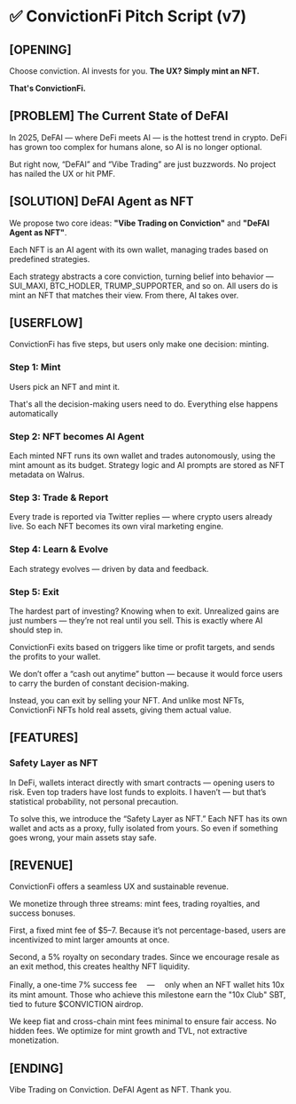 # ✅ ConvictionFi Pitch Script (v7)

## [OPENING]

Choose conviction. AI invests for you.
**The UX? Simply mint an NFT.**

**That's ConvictionFi.**

## [PROBLEM] The Current State of DeFAI

In 2025, DeFAI — where DeFi meets AI — is the hottest trend in crypto.
DeFi has grown too complex for humans alone, so AI is no longer optional.

But right now, “DeFAI” and “Vibe Trading” are just buzzwords.
No project has nailed the UX or hit PMF.

## [SOLUTION] DeFAI Agent as NFT

We propose two core ideas:
**"Vibe Trading on Conviction"** and **"DeFAI Agent as NFT"**.

Each NFT is an AI agent with its own wallet, managing trades based on predefined strategies.

Each strategy abstracts a core conviction, turning belief into behavior — SUI_MAXI, BTC_HODLER, TRUMP_SUPPORTER, and so on.
All users do is mint an NFT that matches their view.
From there, AI takes over.

## [USERFLOW]

ConvictionFi has five steps, but users only make one decision: minting.

### Step 1: Mint

Users pick an NFT and mint it.

That's all the decision-making users need to do.
Everything else happens automatically

### Step 2: NFT becomes AI Agent

Each minted NFT runs its own wallet and trades autonomously, using the mint amount as its budget.
Strategy logic and AI prompts are stored as NFT metadata on Walrus.

### Step 3: Trade & Report

Every trade is reported via Twitter replies — where crypto users already live.
So each NFT becomes its own viral marketing engine.

### Step 4: Learn & Evolve

Each strategy evolves — driven by data and feedback.

### Step 5: Exit

The hardest part of investing? Knowing when to exit.
Unrealized gains are just numbers — they’re not real until you sell.
This is exactly where AI should step in.

ConvictionFi exits based on triggers like time or profit targets, and sends the profits to your wallet.

We don’t offer a “cash out anytime” button — because it would force users to carry the burden of constant decision-making.

Instead, you can exit by selling your NFT.
And unlike most NFTs, ConvictionFi NFTs hold real assets, giving them actual value.

## [FEATURES]

### Safety Layer as NFT

In DeFi, wallets interact directly with smart contracts — opening users to risk.
Even top traders have lost funds to exploits.
I haven’t — but that’s statistical probability, not personal precaution.

To solve this, we introduce the “Safety Layer as NFT.”
Each NFT has its own wallet and acts as a proxy, fully isolated from yours.
So even if something goes wrong, your main assets stay safe.

## [REVENUE]

ConvictionFi offers a seamless UX and sustainable revenue.

We monetize through three streams: mint fees, trading royalties, and success bonuses.

First, a fixed mint fee of $5–7.
Because it’s not percentage-based, users are incentivized to mint larger amounts at once.

Second, a 5% royalty on secondary trades.
Since we encourage resale as an exit method, this creates healthy NFT liquidity.

Finally, a one-time 7% success fee 　—　 only when an NFT wallet hits 10x its mint amount.
Those who achieve this milestone earn the "10x Club" SBT, tied to future $CONVICTION airdrop.

We keep fiat and cross-chain mint fees minimal to ensure fair access.
No hidden fees.
We optimize for mint growth and TVL, not extractive monetization.

## [ENDING]

Vibe Trading on Conviction.
DeFAI Agent as NFT.
Thank you.
